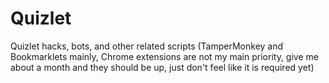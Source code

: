 # Quizlet
Quizlet hacks, bots, and other related scripts (TamperMonkey and Bookmarklets mainly, Chrome extensions are not my main priority, give me about a month and they should be up, just don't feel like it is required yet)
